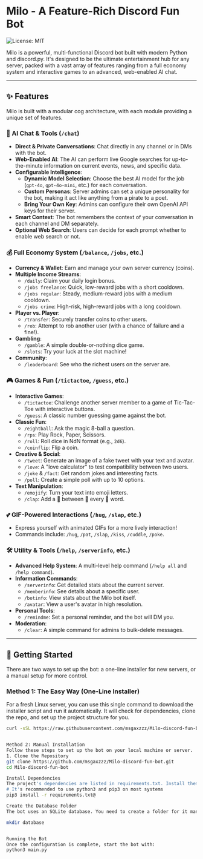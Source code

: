 # Milo - A Feature-Rich Discord Fun Bot

![License: MIT](https://img.shields.io/badge/License-MIT-yellow.svg)

Milo is a powerful, multi-functional Discord bot built with modern Python and discord.py. It's designed to be the ultimate entertainment hub for any server, packed with a vast array of features ranging from a full economy system and interactive games to an advanced, web-enabled AI chat.

---

## ✨ Features

Milo is built with a modular cog architecture, with each module providing a unique set of features.

### 🤖 AI Chat & Tools (`/chat`)
- **Direct & Private Conversations**: Chat directly in any channel or in DMs with the bot.
- **Web-Enabled AI**: The AI can perform live Google searches for up-to-the-minute information on current events, news, and specific data.
- **Configurable Intelligence**:
  - **Dynamic Model Selection**: Choose the best AI model for the job (`gpt-4o`, `gpt-4o-mini`, etc.) for each conversation.
  - **Custom Personas**: Server admins can set a unique personality for the bot, making it act like anything from a pirate to a poet.
  - **Bring Your Own Key**: Admins can configure their own OpenAI API keys for their server.
- **Smart Context**: The bot remembers the context of your conversation in each channel and DM separately.
- **Optional Web Search**: Users can decide for each prompt whether to enable web search or not.

### 💰 Full Economy System (`/balance`, `/jobs`, etc.)
- **Currency & Wallet**: Earn and manage your own server currency (coins).
- **Multiple Income Streams**:
  - `/daily`: Claim your daily login bonus.
  - `/jobs freelance`: Quick, low-reward jobs with a short cooldown.
  - `/jobs regular`: Steady, medium-reward jobs with a medium cooldown.
  - `/jobs crime`: High-risk, high-reward jobs with a long cooldown.
- **Player vs. Player**:
  - `/transfer`: Securely transfer coins to other users.
  - `/rob`: Attempt to rob another user (with a chance of failure and a fine!).
- **Gambling**:
  - `/gamble`: A simple double-or-nothing dice game.
  - `/slots`: Try your luck at the slot machine!
- **Community**:
  - `/leaderboard`: See who the richest users on the server are.

### 🎮 Games & Fun (`/tictactoe`, `/guess`, etc.)
- **Interactive Games**:
  - `/tictactoe`: Challenge another server member to a game of Tic-Tac-Toe with interactive buttons.
  - `/guess`: A classic number guessing game against the bot.
- **Classic Fun**:
  - `/eightball`: Ask the magic 8-ball a question.
  - `/rps`: Play Rock, Paper, Scissors.
  - `/roll`: Roll dice in NdN format (e.g., `2d6`).
  - `/coinflip`: Flip a coin.
- **Creative & Social**:
  - `/tweet`: Generate an image of a fake tweet with your text and avatar.
  - `/love`: A "love calculator" to test compatibility between two users.
  - `/joke` & `/fact`: Get random jokes and interesting facts.
  - `/poll`: Create a simple poll with up to 10 options.
- **Text Manipulation**:
  - `/emojify`: Turn your text into emoji letters.
  - `/clap`: Add a 👏 between 👏 every 👏 word.

### 💕 GIF-Powered Interactions (`/hug`, `/slap`, etc.)
- Express yourself with animated GIFs for a more lively interaction!
- Commands include: `/hug`, `/pat`, `/slap`, `/kiss`, `/cuddle`, `/poke`.

### 🛠️ Utility & Tools (`/help`, `/serverinfo`, etc.)
- **Advanced Help System**: A multi-level help command (`/help all` and `/help command`).
- **Information Commands**:
  - `/serverinfo`: Get detailed stats about the current server.
  - `/memberinfo`: See details about a specific user.
  - `/botinfo`: View stats about the Milo bot itself.
  - `/avatar`: View a user's avatar in high resolution.
- **Personal Tools**:
  - `/remindme`: Set a personal reminder, and the bot will DM you.
- **Moderation**:
  - `/clear`: A simple command for admins to bulk-delete messages.

---

## 🚀 Getting Started

There are two ways to set up the bot: a one-line installer for new servers, or a manual setup for more control.

### Method 1: The Easy Way (One-Line Installer)
For a fresh Linux server, you can use this single command to download the installer script and run it automatically. It will check for dependencies, clone the repo, and set up the project structure for you.

```bash
curl -sSL https://raw.githubusercontent.com/msgaxzzz/Milo-discord-fun-bot/main/install.sh | bash


Method 2: Manual Installation
Follow these steps to set up the bot on your local machine or server.
1. Clone the Repository
git clone https://github.com/msgaxzzz/Milo-discord-fun-bot.git
cd Milo-discord-fun-bot

Install Dependencies
The project's dependencies are listed in requirements.txt. Install them using pip:
# It's recommended to use python3 and pip3 on most systems
pip3 install -r requirements.txt@

Create the Database Folder
The bot uses an SQLite database. You need to create a folder for it manually.

mkdir database


Running the Bot
Once the configuration is complete, start the bot with:
python3 main.py

